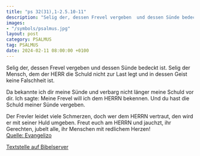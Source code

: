 ```yaml
---
title: "ps 32(31),1-2.5.10-11"
description: "Selig der, dessen Frevel vergeben  und dessen Sünde bedeckt ist. Selig der Mensch, dem der HERR die Schuld nicht zur Last legt  und in dessen Geist keine Falschheit ist.  Da bekannte ich dir meine Sünde  und verbarg nicht länger meine Schuld vor dir.  Ich sagte: Meine Frevel ...."
images:
- "/symbols/psalmus.jpg"
layout: post
category: PSALMUS
tag: PSALMUS
date: 2024-02-11 08:00:00 +0100
---
```

Selig der, dessen Frevel vergeben 
und dessen Sünde bedeckt ist.
Selig der Mensch, dem der HERR die Schuld nicht zur Last legt 
und in dessen Geist keine Falschheit ist.

Da bekannte ich dir meine Sünde 
und verbarg nicht länger meine Schuld vor dir. 
Ich sagte: Meine Frevel will ich dem HERRN bekennen.<!--more--> 
Und du hast die Schuld meiner Sünde vergeben.

Der Frevler leidet viele Schmerzen, 
doch wer dem HERRN vertraut, den wird er mit seiner Huld umgeben.
Freut euch am HERRN und jauchzt, ihr Gerechten, 
jubelt alle, ihr Menschen mit redlichem Herzen!<br>
[Quelle: Evangelizo](https://evangeliumtagfuertag.org/DE/gospel)

[Textstelle auf Bibelserver](https://www.bibleserver.com/EU/ps32(31),1-2.5.10-11)
